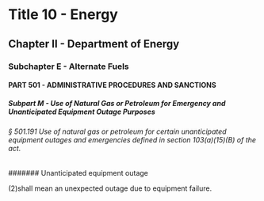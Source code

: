 
# Title 10 - Energy
## Chapter II - Department of Energy
### Subchapter E - Alternate Fuels
#### PART 501 - ADMINISTRATIVE PROCEDURES AND SANCTIONS
##### Subpart M - Use of Natural Gas or Petroleum for Emergency and Unanticipated Equipment Outage Purposes
###### § 501.191 Use of natural gas or petroleum for certain unanticipated equipment outages and emergencies defined in section 103(a)(15)(B) of the act.
####### Unanticipated equipment outage

(2)shall mean an unexpected outage due to equipment failure.
